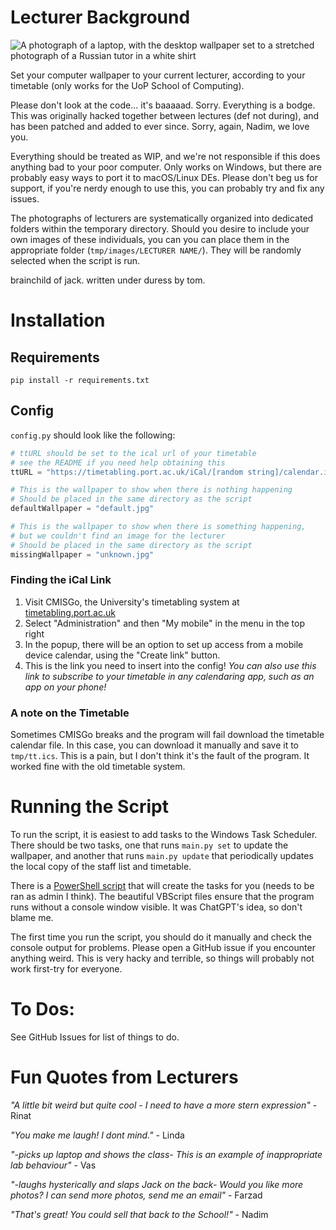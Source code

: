 # Lecturer Background
![A photograph of a laptop, with the desktop wallpaper set to a stretched photograph of a Russian tutor in a white shirt](https://github.com/UoPNetSoc/lecturer-bg/assets/14424577/5967b58f-aaab-4ef1-ab80-12dfd76a208e)

Set your computer wallpaper to your current lecturer, according to your timetable (only works for the UoP School of Computing).

Please don't look at the code... it's baaaaad. Sorry. Everything is a bodge. This was originally hacked together between lectures (def not during), and has been patched and added to ever since. Sorry, again, Nadim, we love you.

Everything should be treated as WIP, and we're not responsible if this does anything bad to your poor computer. Only works on Windows, but there are probably easy ways to port it to macOS/Linux DEs. Please don't beg us for support, if you're nerdy enough to use this, you can probably try and fix any issues.

The photographs of lecturers are systematically organized into dedicated folders within the temporary directory. Should you desire to include your own images of these individuals, you can you can place them in the appropriate folder (`tmp/images/LECTURER NAME/`). They will be randomly selected when the script is run.

brainchild of jack. written under duress by tom.

# Installation
## Requirements
```
pip install -r requirements.txt
```

## Config
`config.py` should look like the following:
```python
# ttURL should be set to the ical url of your timetable
# see the README if you need help obtaining this
ttURL = "https://timetabling.port.ac.uk/iCal/[random string]/calendar.ics"

# This is the wallpaper to show when there is nothing happening
# Should be placed in the same directory as the script
defaultWallpaper = "default.jpg"

# This is the wallpaper to show when there is something happening,
# but we couldn't find an image for the lecturer
# Should be placed in the same directory as the script
missingWallpaper = "unknown.jpg"
```

### Finding the iCal Link
1. Visit CMISGo, the University's timetabling system at [timetabling.port.ac.uk](https://timetabling.port.ac.uk/Web/Timetable)
2. Select "Administration" and then "My mobile" in the menu in the top right
3. In the popup, there will be an option to set up access from a mobile device calendar, using the "Create link" button.
4. This is the link you need to insert into the config! _You can also use this link to subscribe to your timetable in any calendaring app, such as an app on your phone!_

### A note on the Timetable
Sometimes CMISGo breaks and the program will fail download the timetable calendar file. In this case, you can download it manually and save it to `tmp/tt.ics`. This is a pain, but I don't think it's the fault of the program. It worked fine with the old timetable system.

# Running the Script
To run the script, it is easiest to add tasks to the Windows Task Scheduler. There should be two tasks, one that runs `main.py set` to update the wallpaper, and another that runs `main.py update` that periodically updates the local copy of the staff list and timetable.

There is a [PowerShell script](scripts/schedule.ps1) that will create the tasks for you (needs to be ran as admin I think). The beautiful VBScript files ensure that the program runs without a console window visible. It was ChatGPT's idea, so don't blame me.

The first time you run the script, you should do it manually and check the console output for problems. Please open a GitHub issue if you encounter anything weird. This is very hacky and terrible, so things will probably not work first-try for everyone.

# To Dos:
See GitHub Issues for list of things to do.


# Fun Quotes from Lecturers
*"A little bit weird but quite cool - I need to have a more stern expression"* - Rinat

*"You make me laugh! I dont mind."* - Linda

*"-picks up laptop and shows the class- This is an example of inappropriate lab behaviour"* - Vas

*"-laughs hysterically and slaps Jack on the back- Would you like more photos? I can send more photos, send me an email"* - Farzad

*"That's great! You could sell that back to the School!"* - Nadim
